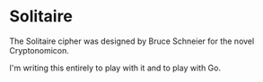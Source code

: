 # Solitaire

The Solitaire cipher was designed by Bruce Schneier for the novel Cryptonomicon.

I'm writing this entirely to play with it and to play with Go. 
